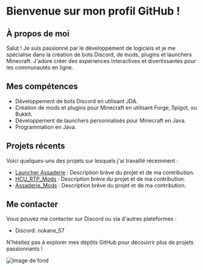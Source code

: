 # Bienvenue sur mon profil GitHub !

## À propos de moi

Salut ! Je suis passionné par le développement de logiciels et je me spécialise dans la création de bots Discord, de mods, plugins et launchers Minecraft. J'adore créer des expériences interactives et divertissantes pour les communautés en ligne.

## Mes compétences

- Développement de bots Discord en utilisant JDA.
- Création de mods et plugins pour Minecraft en utilisant Forge, Spigot, ou Bukkit.
- Développement de launchers personnalisés pour Minecraft en Java.
- Programmation en Java.

## Projets récents

Voici quelques-uns des projets sur lesquels j'ai travaillé récemment :

- [Launcher Assaderie](lien_vers_le_projet) : Description brève du projet et de ma contribution.
- [HCU_RTP_Mods]([lien_vers_le_projet](https://github.com/nokane57/RTPMods)) : Description brève du projet et de ma contribution.
- [Assaderie_Mods](lien_vers_le_projet) : Description brève du projet et de ma contribution.

## Me contacter

Vous pouvez me contacter sur Discord ou via d'autres plateformes :

- Discord: nokane_57

N'hésitez pas à explorer mes dépôts GitHub pour découvrir plus de projets passionnants !

![Image de fond](https://i.imgur.com/oWyI3as.png)
